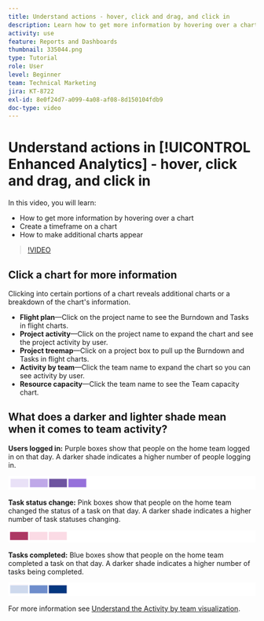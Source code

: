 ```yaml
---
title: Understand actions - hover, click and drag, and click in
description: Learn how to get more information by hovering over a chart, create a timeframe on a chart, and how to make additional charts appear, all in [!UICONTROL Enhanced Analytics].
activity: use
feature: Reports and Dashboards
thumbnail: 335044.png
type: Tutorial
role: User
level: Beginner
team: Technical Marketing
jira: KT-8722
exl-id: 8e0f24d7-a099-4a08-af08-8d150104fdb9
doc-type: video
---
```

# Understand actions in [!UICONTROL Enhanced Analytics] - hover, click and drag, and click in

In this video, you will learn:

* How to get more information by hovering over a chart
* Create a timeframe on a chart
* How to make additional charts appear

>[!VIDEO](https://video.tv.adobe.com/v/335044/?quality=12&learn=on)

## Click a chart for more information

Clicking into certain portions of a chart reveals additional charts or a breakdown of the chart's information.

* **Flight plan**—Click on the project name to see the Burndown and Tasks in flight charts.
* **Project activity**—Click on the project name to expand the chart and see the project activity by user.
* **Project treemap**—Click on a project box to pull up the Burndown and Tasks in flight charts.
* **Activity by team**—Click the team name to expand the chart so you can see activity by user.
* **Resource capacity**—Click the team name to see the Team capacity chart.

## What does a darker and lighter shade mean when it comes to team activity?

**Users logged in:** Purple boxes show that people on the home team logged in on that day. A darker shade indicates a higher number of people logging in.

![An image of purple shaded boxes](assets/purple-shaded-boxes.png)

**Task status change:** Pink boxes show that people on the home team changed the status of a task on that day. A darker shade indicates a higher number of task statuses changing.

![An image of pink shaded boxes](assets/pink-shaded-boxes.png)

**Tasks completed:** Blue boxes show that people on the home team completed a task on that day. A darker shade indicates a higher number of tasks being completed.

![An image of blue shaded boxes](assets/blue-shaded-boxes.png)

For more information see [Understand the Activity by team visualization](https://experienceleague.adobe.com/docs/workfront/using/reporting/enhanced-analytics/activity-by-team-overview.html?lang=en).
